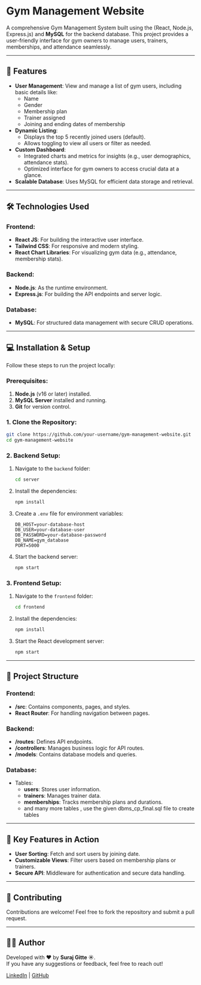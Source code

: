 # Gym Management Website

A comprehensive Gym Management System built using the  (React, Node.js, Express.js) and **MySQL** for the backend database. This project provides a user-friendly interface for gym owners to manage users, trainers, memberships, and attendance seamlessly.

---

## 🚀 Features

- **User Management**: View and manage a list of gym users, including basic details like:
  - Name
  - Gender
  - Membership plan
  - Trainer assigned
  - Joining and ending dates of membership
- **Dynamic Listing**: 
  - Displays the top 5 recently joined users (default).
  - Allows toggling to view all users or filter as needed.
- **Custom Dashboard**:
  - Integrated charts and metrics for insights (e.g., user demographics, attendance stats).
  - Optimized interface for gym owners to access crucial data at a glance.
- **Scalable Database**: Uses MySQL for efficient data storage and retrieval.

---

## 🛠️ Technologies Used

### Frontend:
- **React JS**: For building the interactive user interface.
- **Tailwind CSS**: For responsive and modern styling.
- **React Chart Libraries**: For visualizing gym data (e.g., attendance, membership stats).

### Backend:
- **Node.js**: As the runtime environment.
- **Express.js**: For building the API endpoints and server logic.

### Database:
- **MySQL**: For structured data management with secure CRUD operations.

---

## 💻 Installation & Setup

Follow these steps to run the project locally:

### Prerequisites:
1. **Node.js** (v16 or later) installed.
2. **MySQL Server** installed and running.
3. **Git** for version control.

### 1. Clone the Repository:
```bash
git clone https://github.com/your-username/gym-management-website.git
cd gym-management-website
```

### 2. Backend Setup:
1. Navigate to the `backend` folder:
   ```bash
   cd server
   ```
2. Install the dependencies:
   ```bash
   npm install
   ```
3. Create a `.env` file for environment variables:
   ```plaintext
   DB_HOST=your-database-host
   DB_USER=your-database-user
   DB_PASSWORD=your-database-password
   DB_NAME=gym_database
   PORT=5000
   ```
4. Start the backend server:
   ```bash
   npm start
   ```

### 3. Frontend Setup:
1. Navigate to the `frontend` folder:
   ```bash
   cd frontend
   ```
2. Install the dependencies:
   ```bash
   npm install
   ```
3. Start the React development server:
   ```bash
   npm start
   ```

---

## 📁 Project Structure

### Frontend:
- **/src**: Contains components, pages, and styles.
- **React Router**: For handling navigation between pages.

### Backend:
- **/routes**: Defines API endpoints.
- **/controllers**: Manages business logic for API routes.
- **/models**: Contains database models and queries.

### Database:
- Tables:
  - **users**: Stores user information.
  - **trainers**: Manages trainer data.
  - **memberships**: Tracks membership plans and durations.
  - and many more tables , use the given dbms_cp_final.sql file to create tables 

---

## 🔑 Key Features in Action

- **User Sorting**: Fetch and sort users by joining date.
- **Customizable Views**: Filter users based on membership plans or trainers.
- **Secure API**: Middleware for authentication and secure data handling.

---

## 🤝 Contributing

Contributions are welcome! Feel free to fork the repository and submit a pull request.

---

## 👨‍💻 Author

Developed with ❤️ by **Suraj Gitte ☀**.  
If you have any suggestions or feedback, feel free to reach out!

[LinkedIn]([https://linkedin.com/in/suraj-gitte](https://www.linkedin.com/in/suraj-gitte-7b71a7288/)) | [GitHub]([https://github.com/your-username](https://github.com/suraj126708))
```

